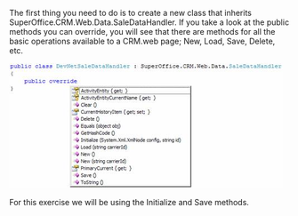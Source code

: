 <properties date="2016-06-24"
SortOrder="12"
/>

The first thing you need to do is to create a new class that inherits SuperOffice.CRM.Web.Data.SaleDataHandler. If you take a look at the public methods you can override, you will see that there are methods for all the basic operations available to a CRM.web page; New, Load, Save, Delete, etc.

<img src="image001.jpg" alt="Image001" class="c10" />

For this exercise we will be using the Initialize and Save methods.
